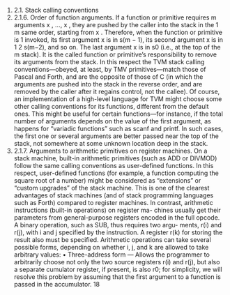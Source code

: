 1. 2.1. Stack calling conventions
1. 2.1.6. Order of function arguments. If a function or primitive requires
m arguments x , ..., x , they are pushed by the caller into the stack in the
1 m
same order, starting from x . Therefore, when the function or primitive is
1
invoked, its first argument x is in s(m − 1), its second argument x is in
1 2
s(m−2), and so on. The last argument x is in s0 (i.e., at the top of the
m
stack). It is the called function or primitive’s responsibility to remove its
arguments from the stack.
In this respect the TVM stack calling conventions—obeyed, at least, by
TMV primitives—match those of Pascal and Forth, and are the opposite of
those of C (in which the arguments are pushed into the stack in the reverse
order, and are removed by the caller after it regains control, not the callee).
Of course, an implementation of a high-level language for TVM might
choose some other calling conventions for its functions, different from the
default ones. This might be useful for certain functions—for instance, if the
total number of arguments depends on the value of the first argument, as
happens for “variadic functions” such as scanf and printf. In such cases,
the first one or several arguments are better passed near the top of the stack,
not somewhere at some unknown location deep in the stack.
1. 2.1.7. Arguments to arithmetic primitives on register machines.
On a stack machine, built-in arithmetic primitives (such as ADD or DIVMOD)
follow the same calling conventions as user-defined functions. In this respect,
user-defined functions (for example, a function computing the square root of
a number) might be considered as “extensions” or “custom upgrades” of the
stack machine. This is one of the clearest advantages of stack machines
(and of stack programming languages such as Forth) compared to register
machines.
In contrast, arithmetic instructions (built-in operations) on register ma-
chines usually get their parameters from general-purpose registers encoded
in the full opcode. A binary operation, such as SUB, thus requires two argu-
ments, r(i) and r(j), with i and j specified by the instruction. A register
r(k) for storing the result also must be specified. Arithmetic operations can
take several possible forms, depending on whether i, j, and k are allowed to
take arbitrary values:
• Three-address form — Allows the programmer to arbitrarily choose
not only the two source registers r(i) and r(j), but also a separate
cumulator register, if present, is also r0; for simplicity, we will resolve this problem by
assuming that the first argument to a function is passed in the accumulator.
18


